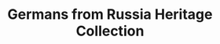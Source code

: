 ---
layout: repo
title: "Germans from Russia Heritage Collection"
id: 6222
permalink: repos/6222/
---